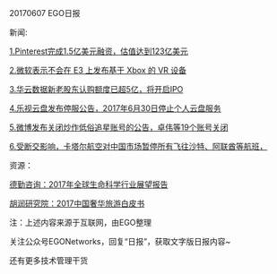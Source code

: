 20170607 EGO日报

新闻:

[1.Pinterest完成1.5亿美元融资，估值达到123亿美元](http://tech.qq.com/a/20170607/006652.htm)

[2.微软表示不会在 E3 上发布基于 Xbox 的 VR 设备](https://www.leiphone.com/news/201706/idhHXGV61SisWiEK.html)

[3.华云数据新老股东认购额度已超5亿，将开启IPO](https://www.chinaventure.com.cn/cmsmodel/news/detail/314649.shtml)

[4.乐视云盘发布停服公告，2017年6月30日停止个人云盘服务](http://tech.qq.com/a/20170607/007969.htm)

[5.微博发布关闭炒作低俗追星账号的公告，卓伟等19个账号关闭](http://weibo.com/ttarticle/p/show?id=2309404116048403138152)

[6.受断交影响，卡塔尔航空对中国市场暂停所有飞往沙特、阿联酋等航班，](http://www.jiemian.com/article/1378333.html)

资源：

[德勤咨询：2017年全球生命科学行业展望报告](http://www.199it.com/archives/599099.html)

[胡润研究院：2017中国奢华旅游白皮书](http://www.199it.com/archives/599831.html)

注：上述内容来源于互联网，由EGO整理

关注公众号EGONetworks，回复“日报”，获取文字版日报内容~

还有更多技术管理干货
